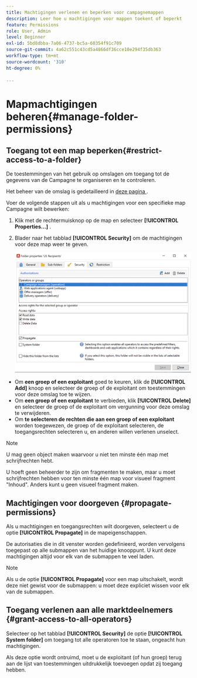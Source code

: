 ```yaml
---
title: Machtigingen verlenen en beperken voor campagnemappen
description: Leer hoe u machtigingen voor mappen toekent of beperkt
feature: Permissions
role: User, Admin
level: Beginner
exl-id: 5bd8dbba-7a06-4737-bc5a-60354f91c709
source-git-commit: 4a62c551c43cd5a4866df36cce10e294f35db363
workflow-type: tm+mt
source-wordcount: '310'
ht-degree: 0%

---
```


# Mapmachtigingen beheren{#manage-folder-permissions}

## Toegang tot een map beperken{#restrict-access-to-a-folder}

De toestemmingen van het gebruik op omslagen om toegang tot de gegevens van de Campagne te organiseren en te controleren.

Het beheer van de omslag is gedetailleerd in [ deze pagina ](../audiences/folders-and-views.md).

Voer de volgende stappen uit als u machtigingen voor een specifieke map Campagne wilt bewerken:

1. Klik met de rechtermuisknop op de map en selecteer **[!UICONTROL Properties...]** .
1. Blader naar het tabblad **[!UICONTROL Security]** om de machtigingen voor deze map weer te geven.

   ![](assets/folder-permissions.png)

* Om **een groep of een exploitant** goed te keuren, klik de **[!UICONTROL Add]** knoop en selecteer de groep of de exploitant om toestemmingen voor deze omslag toe te wijzen.
* Om **een groep of een exploitant** te verbieden, klik **[!UICONTROL Delete]** en selecteer de groep of de exploitant om vergunning voor deze omslag te verwijderen.
* Om **te selecteren de rechten die aan een groep of een exploitant** worden toegewezen, de groep of de exploitant selecteren, de toegangsrechten selecteren u, en anderen willen verlenen unselect.

>[!NOTE]
>
>U mag geen object maken waarvoor u niet ten minste één map met schrijfrechten hebt.
>
>U hoeft geen beheerder te zijn om fragmenten te maken, maar u moet schrijfrechten hebben voor ten minste één map voor visueel fragment &quot;Inhoud&quot;. Anders kunt u geen visueel fragment maken.

## Machtigingen voor doorgeven {#propagate-permissions}

Als u machtigingen en toegangsrechten wilt doorgeven, selecteert u de optie **[!UICONTROL Propagate]** in de mapeigenschappen.

De autorisaties die in dit venster worden gedefinieerd, worden vervolgens toegepast op alle submappen van het huidige knooppunt. U kunt deze machtigingen altijd voor elk van de submappen te veel laden.

>[!NOTE]
>
>Als u de optie **[!UICONTROL Propagate]** voor een map uitschakelt, wordt deze niet gewist voor de submappen: u moet deze expliciet wissen voor elk van de submappen.

## Toegang verlenen aan alle marktdeelnemers {#grant-access-to-all-operators}

Selecteer op het tabblad **[!UICONTROL Security]** de optie **[!UICONTROL System folder]** om toegang tot alle operatoren toe te staan, ongeacht hun machtigingen.

Als deze optie wordt ontruimd, moet u de exploitant (of hun groep) terug aan de lijst van toestemmingen uitdrukkelijk toevoegen opdat zij toegang hebben.
